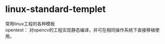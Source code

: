 # linux-standard-templet
常用linux工程的各种模板       
opentest： 对opencv的工程实现静态编译，并可在相同操作系统下直接移植使用。        
